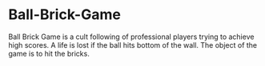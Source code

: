 # Ball-Brick-Game
Ball Brick Game is a cult following of professional players trying to achieve high scores. A life is lost if the ball hits bottom of the wall. The object of the game is to hit the bricks.
